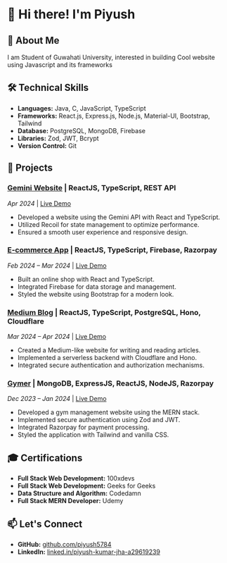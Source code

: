 # 👋 Hi there! I'm Piyush

## 📝 About Me
I am Student of Guwahati University, interested in building Cool website using Javascript and its frameworks

## 🛠️ Technical Skills

- **Languages:** Java, C, JavaScript, TypeScript
- **Frameworks:** React.js, Express.js, Node.js, Material-UI, Bootstrap, Tailwind
- **Database:** PostgreSQL, MongoDB, Firebase
- **Libraries:** Zod, JWT, Bcrypt
- **Version Control:** Git

## 🚀 Projects

### [Gemini Website](https://github.com/Piyush5784/Gemini-Pro) | ReactJS, TypeScript, REST API  
_Apr 2024_ | [Live Demo](https://gemini-pro-latest.netlify.app/)  
- Developed a website using the Gemini API with React and TypeScript.
- Utilized Recoil for state management to optimize performance.
- Ensured a smooth user experience and responsive design.

### [E-commerce App](https://github.com/Piyush5784/e-comm-app) | ReactJS, TypeScript, Firebase, Razorpay  
_Feb 2024 – Mar 2024_ | [Live Demo](https://e-comm-app-delta.vercel.app)  
- Built an online shop with React and TypeScript.
- Integrated Firebase for data storage and management.
- Styled the website using Bootstrap for a modern look.

### [Medium Blog](https://github.com/Piyush5784/Medium-blog) | ReactJS, TypeScript, PostgreSQL, Hono, Cloudflare  
_Mar 2024 – Apr 2024_ | [Live Demo](https://medium-blog-dh6d.vercel.app)  
- Created a Medium-like website for writing and reading articles.
- Implemented a serverless backend with Cloudflare and Hono.
- Integrated secure authentication and authorization mechanisms.

### [Gymer](https://github.com/Piyush5784/GYMER-version2) | MongoDB, ExpressJS, ReactJS, NodeJS, Razorpay  
_Dec 2023 – Jan 2024_ | [Live Demo](https://gymer-version2-nbbn.vercel.app/)  
- Developed a gym management website using the MERN stack.
- Implemented secure authentication using Zod and JWT.
- Integrated Razorpay for payment processing.
- Styled the application with Tailwind and vanilla CSS.

## 🎓 Certifications

- **Full Stack Web Development:** 100xdevs
- **Full Stack Web Development:** Geeks for Geeks
- **Data Structure and Algorithm:** Codedamn
- **Full Stack MERN Developer:** Udemy

## 📫 Let's Connect

- **GitHub:** [github.com/piyush5784](https://github.com/piyush5784)
- **LinkedIn:** [linked.in/piyush-kumar-jha-a29619239](https://www.linkedin.com/in/piyush-kumar-jha-a29619239/)

